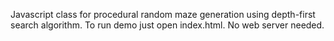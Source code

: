 Javascript class for procedural random maze generation using depth-first search algorithm.
To run demo just open index.html. No web server needed.

